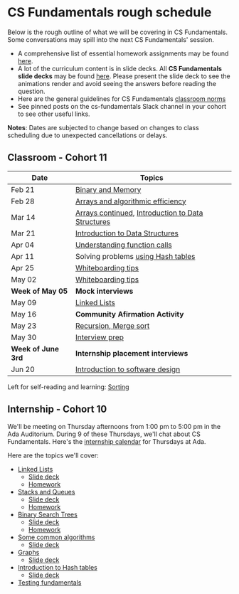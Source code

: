 # CS Fundamentals rough schedule
Below is the rough outline of what we will be covering in CS Fundamentals. Some conversations may spill into the next CS Fundamentals' session.
- A comprehensive list of essential homework assignments may be found [here](https://github.com/Ada-Developers-Academy/textbook-curriculum/blob/master/04-cs-fundamentals/homeworks.md).
- A lot of the curriculum content is in slide decks. All <b>CS Fundamentals slide decks</b> may be found [here](https://drive.google.com/folderview?id=0B__DV26QHsH4RXM5ZXlneHlCWnc). Please present the slide deck to see the animations render and avoid seeing the answers before reading the question.
- Here are the general guidelines for CS Fundamentals [classroom norms](https://docs.google.com/document/d/1R2_L8pl0CjLGATvJLdDbw-6RE7cC_NB4Ak_GrvpVc2o/edit?usp=sharing
)
- See pinned posts on the cs-fundamentals Slack channel in your cohort to see other useful links.

<b>Notes</b>: Dates are subjected to change based on changes to class scheduling due to unexpected cancellations or delays.

## Classroom - Cohort 11
Date    | Topics
--------|----------------
Feb 21  | [Binary and Memory](https://github.com/Ada-Developers-Academy/textbook-curriculum/blob/master/04-cs-fundamentals/classroom/Binary.md)
Feb 28  | [Arrays and algorithmic efficiency](https://github.com/Ada-Developers-Academy/textbook-curriculum/blob/master/04-cs-fundamentals/classroom/Arrays.md)
Mar 14  | [Arrays continued](https://github.com/Ada-Developers-Academy/textbook-curriculum/blob/master/04-cs-fundamentals/classroom/Arrays.md), [Introduction to Data Structures](https://github.com/Ada-Developers-Academy/textbook-curriculum/blob/master/04-cs-fundamentals/classroom/Introduction%20to%20Data%20Structures.md)
Mar 21  | [Introduction to Data Structures](https://github.com/Ada-Developers-Academy/textbook-curriculum/blob/master/04-cs-fundamentals/classroom/Introduction%20to%20Data%20Structures.md)
Apr 04  | [Understanding function calls](https://github.com/Ada-Developers-Academy/textbook-curriculum/blob/master/04-cs-fundamentals/classroom/Understanding%20function%20calls.md)
Apr 11  |  Solving problems [using Hash tables](https://github.com/Ada-Developers-Academy/textbook-curriculum/blob/master/04-cs-fundamentals/classroom/Using%20Hash%20Tables.md)
Apr 25  | [Whiteboarding tips](https://github.com/Ada-Developers-Academy/textbook-curriculum/blob/master/04-cs-fundamentals/classroom/Whiteboarding-Tips.md)
May 02  | [Whiteboarding tips](https://github.com/Ada-Developers-Academy/textbook-curriculum/blob/master/04-cs-fundamentals/classroom/Whiteboarding-Tips.md)
**Week of May 05** | **Mock interviews**
May 09  | [Linked Lists](https://github.com/Ada-Developers-Academy/textbook-curriculum/blob/master/04-cs-fundamentals/classroom/Introduction%20to%20Linked%20Lists.md)
May 16 |  **Community Afirmation Activity**
May 23 | [Recursion, Merge sort](https://github.com/Ada-Developers-Academy/textbook-curriculum/blob/master/04-cs-fundamentals/classroom/Introduction%20to%20Recursion.md)
May 30  | [Interview prep](https://github.com/Ada-Developers-Academy/textbook-curriculum/blob/master/04-cs-fundamentals/classroom/Whiteboarding-Tips.md)
**Week of June 3rd** | **Internship placement interviews**
Jun 20 | [Introduction to software design](https://github.com/Ada-Developers-Academy/textbook-curriculum/blob/master/04-cs-fundamentals/classroom/Software%20Design.md)

Left for self-reading and learning: [Sorting](https://github.com/Ada-Developers-Academy/textbook-curriculum/blob/master/04-cs-fundamentals/classroom/Sorting.md)

## Internship - Cohort 10
We'll be meeting on Thursday afternoons from 1:00 pm to 5:00 pm in the Ada Auditorium. During 9 of these Thursdays, we'll chat about CS Fundamentals. Here's the  [internship calendar](https://github.com/Ada-Developers-Academy/daily-curriculum/blob/master/cohort_schedules/C10_internship.md) for Thursdays at Ada.

Here are the topics we'll cover:
- [Linked Lists](https://github.com/Ada-Developers-Academy/textbook-curriculum/blob/master/04-cs-fundamentals/internship/Linked%20Lists.md) 
  - [Slide deck](https://drive.google.com/open?id=0B__DV26QHsH4bFczWXBXdGtHYkE) 
  - [Homework](https://github.com/Ada-Developers-Academy/textbook-curriculum/blob/master/04-cs-fundamentals/homeworks.md#linked-lists)
- [Stacks and Queues](https://github.com/Ada-Developers-Academy/textbook-curriculum/blob/master/04-cs-fundamentals/internship/stacks_and_queues/readme.md)
  - [Slide deck](https://drive.google.com/open?id=0B__DV26QHsH4c1NTSmNaT1JoR28)
  - [Homework](https://github.com/Ada-Developers-Academy/textbook-curriculum/blob/master/04-cs-fundamentals/homeworks.md#stacks-and-queues)
- [Binary Search Trees](https://github.com/Ada-Developers-Academy/textbook-curriculum/blob/master/04-cs-fundamentals/internship/Binary%20Search%20Trees.md)
  - [Slide deck](https://drive.google.com/open?id=0B__DV26QHsH4SXFxN2JpS3RGRkE)
  - [Homework](https://github.com/Ada-Developers-Academy/textbook-curriculum/blob/master/04-cs-fundamentals/homeworks.md#binary-search-trees)
- [Some common algorithms](https://github.com/Ada-Developers-Academy/textbook-curriculum/blob/master/04-cs-fundamentals/internship/Introduction%20to%20Algorithms.md)
  - [Slide deck](https://drive.google.com/open?id=0B__DV26QHsH4LXVGZV84eEJjTDQ)
- [Graphs](https://github.com/Ada-Developers-Academy/textbook-curriculum/blob/master/04-cs-fundamentals/internship/Introduction%20to%20Algorithms.md)
  - [Slide deck](https://drive.google.com/open?id=1RXNXuQjH8I76OcJaua5TTUMlbJ9l5kcX)
- [Introduction to Hash tables](https://github.com/Ada-Developers-Academy/textbook-curriculum/blob/master/04-cs-fundamentals/internship/Hash%20Tables.md)
  - [Slide deck](https://drive.google.com/open?id=0B__DV26QHsH4UkpqNVdoQkpudE0)
- [Testing fundamentals](https://github.com/Ada-Developers-Academy/textbook-curriculum/blob/master/04-cs-fundamentals/internship/Testing%20Fundamentals.md)

